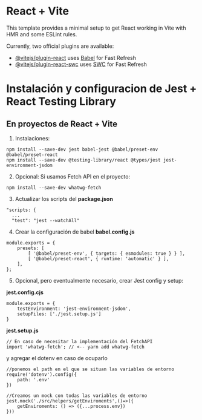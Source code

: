 # React + Vite

This template provides a minimal setup to get React working in Vite with HMR and some ESLint rules.

Currently, two official plugins are available:

- [@vitejs/plugin-react](https://github.com/vitejs/vite-plugin-react/blob/main/packages/plugin-react/README.md) uses [Babel](https://babeljs.io/) for Fast Refresh
- [@vitejs/plugin-react-swc](https://github.com/vitejs/vite-plugin-react-swc) uses [SWC](https://swc.rs/) for Fast Refresh

# Instalación y configuracion de Jest + React Testing Library

## En proyectos de React + Vite

1. Instalaciones:

```
npm install --save-dev jest babel-jest @babel/preset-env @babel/preset-react
npm install --save-dev @testing-library/react @types/jest jest-environment-jsdom
```

2. Opcional: Si usamos Fetch API en el proyecto:

```
npm install --save-dev whatwg-fetch
```

3. Actualizar los scripts del **package.json**

```
"scripts: {
  ...
  "test": "jest --watchAll"
```

4. Crear la configuración de babel **babel.config.js**

```
module.exports = {
    presets: [
        [ '@babel/preset-env', { targets: { esmodules: true } } ],
        [ '@babel/preset-react', { runtime: 'automatic' } ],
    ],
};
```

5. Opcional, pero eventualmente necesario, crear Jest config y setup:

**jest.config.cjs**

```
module.exports = {
    testEnvironment: 'jest-environment-jsdom',
    setupFiles: ['./jest.setup.js']
}
```

**jest.setup.js**

```
// En caso de necesitar la implementación del FetchAPI
import 'whatwg-fetch'; // <-- yarn add whatwg-fetch
```

y agregar el dotenv en caso de ocuparlo

```
//ponemos el path en el que se situan las variables de entorno
require('dotenv').config({
    path: '.env'
})

//Creamos un mock con todas las variables de entorno
jest.mock('./src/helpers/getEnviroments',()=>({
    getEnviroments: () => ({...process.env})
}))
```
